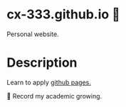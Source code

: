 # cx-333.github.io :rocket:
Personal website.

# Description

Learn to apply [github pages.](https://docs.github.com/en/pages/quickstart) 

:rocket: Record my academic growing.

